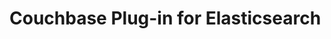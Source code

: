 <a id="couchbase-elasticsearch-2-0"></a>

# Couchbase Plug-in for Elasticsearch

<a id="couchbase-elastic"></a>
